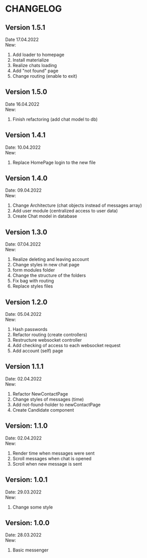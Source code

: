 # CHANGELOG

## Version 1.5.1

Date 17.04.2022  
New: 
1) Add loader to homepage
2) Install materialize
3) Realize chats loading
4) Add "not found" page
5) Change routing (enable to exit)

## Version 1.5.0

Date 16.04.2022  
New: 
1) Finish refactoring (add chat model to db)

## Version 1.4.1

Date: 10.04.2022  
New:
1) Replace HomePage login to the new file

## Version 1.4.0

Date: 09.04.2022  
New: 
1) Change Architecture (chat objects instead of messages array)
2) Add user module (centralized access to user data)
3) Create Chat model in database

## Version 1.3.0

Date: 07.04.2022  
New:
1) Realize deleting and leaving account
2) Change styles in new chat page
3) form modules folder
4) Change the structure of the folders
5) Fix bag with routing
6) Replace styles files

## Version 1.2.0

Date: 05.04.2022  
New:
1) Hash passwords
2) Refactor routing (create controllers)
3) Restructure websocket controller
4) Add checking of access to each websocket request
5) Add account (self) page

## Version 1.1.1

Date: 02.04.2022  
New:
1) Refactor NewContactPage 
2) Change styles of messages (time)
3) Add not-found-holder to newContactPage
4) Create Candidate component

## Version: 1.1.0

Date: 02.04.2022  
New:
1) Render time when messages were sent
2) Scroll messages when chat is opened
3) Scroll when new message is sent

## Version: 1.0.1

Date: 29.03.2022  
New:
1) Change some style

## Version: 1.0.0

Date: 28.03.2022  
New: 
1) Basic messenger
